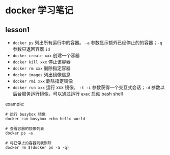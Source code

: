 # docker 学习笔记

## lesson1

 * `docker ps` 列出所有运行中的容器。 `-a` 参数显示额外已经停止的的容器；`-q`参数只返回容器 `id`
 * `docker create xxx` 创建一个容器
 * `docker kill xxx` 停止该容器
 * `docker rm xxx` 删除指定容器
 * `docker images` 列出镜像信息
 * `docker rmi xxx` 删除指定镜像
 * `docker run xxx` 运行 xxx 镜像。 `-t -i` 参数获得一个交互式会话；`-d` 参数以后台服务运行镜像，可以通过运行 `exec` 启动 bash shell

example:

```
# 运行 busybox 镜像
docker run busybox echo hello world

# 查看容器的镜像列表
docker ps -a

# 将已停止的容器列表删除
docker rm $(docker ps -a -q)
```
